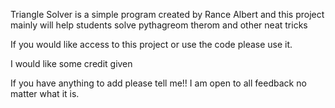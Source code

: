 Triangle Solver is a simple program created by Rance Albert and this project mainly will help students solve pythagreom therom and other neat tricks




If you would like access to this project or use the code please use it. 

I would like some credit given

If you have anything to add please tell me!! I am open to all feedback no matter what it is.
